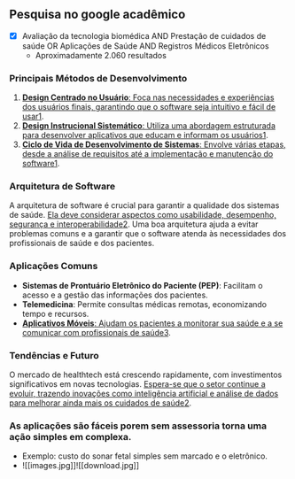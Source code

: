## Pesquisa no google acadêmico

- [x] Avaliação da tecnologia biomédica AND Prestação de cuidados de saúde  OR Aplicações de Saúde AND Registros Médicos Eletrônicos
	- Aproximadamente 2.060 resultados 



### **Principais Métodos de Desenvolvimento**

1. [**Design Centrado no Usuário**: Foca nas necessidades e experiências dos usuários finais, garantindo que o software seja intuitivo e fácil de usar](https://www.scielo.br/j/tce/a/M3ZvQ3YrvbBb4p7n749JwLv/)[1](https://www.scielo.br/j/tce/a/M3ZvQ3YrvbBb4p7n749JwLv/).
2. [**Design Instrucional Sistemático**: Utiliza uma abordagem estruturada para desenvolver aplicativos que educam e informam os usuários](https://www.scielo.br/j/tce/a/M3ZvQ3YrvbBb4p7n749JwLv/)[1](https://www.scielo.br/j/tce/a/M3ZvQ3YrvbBb4p7n749JwLv/).
3. [**Ciclo de Vida de Desenvolvimento de Sistemas**: Envolve várias etapas, desde a análise de requisitos até a implementação e manutenção do software](https://www.scielo.br/j/tce/a/M3ZvQ3YrvbBb4p7n749JwLv/)[1](https://www.scielo.br/j/tce/a/M3ZvQ3YrvbBb4p7n749JwLv/).

### **Arquitetura de Software**

A arquitetura de software é crucial para garantir a qualidade dos sistemas de saúde. [Ela deve considerar aspectos como usabilidade, desempenho, segurança e interoperabilidade](https://books-sol.sbc.org.br/index.php/sbc/catalog/download/47/210/431?inline=1)[2](https://books-sol.sbc.org.br/index.php/sbc/catalog/download/47/210/431?inline=1). Uma boa arquitetura ajuda a evitar problemas comuns e a garantir que o software atenda às necessidades dos profissionais de saúde e dos pacientes.

### **Aplicações Comuns**

- **Sistemas de Prontuário Eletrônico do Paciente (PEP)**: Facilitam o acesso e a gestão das informações dos pacientes.
- **Telemedicina**: Permite consultas médicas remotas, economizando tempo e recursos.
- [**Aplicativos Móveis**: Ajudam os pacientes a monitorar sua saúde e a se comunicar com profissionais de saúde](https://buildbase.dev.br/softwares-para-a-industria-da-saude/)[3](https://buildbase.dev.br/softwares-para-a-industria-da-saude/).

### **Tendências e Futuro**

O mercado de healthtech está crescendo rapidamente, com investimentos significativos em novas tecnologias. [Espera-se que o setor continue a evoluir, trazendo inovações como inteligência artificial e análise de dados para melhorar ainda mais os cuidados de saúde](https://books-sol.sbc.org.br/index.php/sbc/catalog/download/47/210/431?inline=1)[2](https://books-sol.sbc.org.br/index.php/sbc/catalog/download/47/210/431?inline=1).

### As aplicações são fáceis porem sem assessoria torna uma ação simples em complexa.
- Exemplo: custo do sonar fetal simples sem marcado e o eletrônico.
- ![[images.jpg]]![[download.jpg]]



